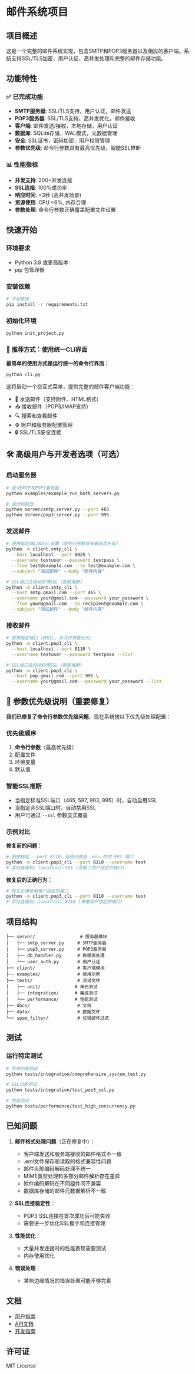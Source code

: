 # 邮件系统项目

## 项目概述

这是一个完整的邮件系统实现，包含SMTP和POP3服务器以及相应的客户端。系统支持SSL/TLS加密、用户认证、高并发处理和完整的邮件存储功能。

## 功能特性

### ✅ 已完成功能
- **SMTP服务器**: SSL/TLS支持，用户认证，邮件发送
- **POP3服务器**: SSL/TLS支持，高并发优化，邮件接收
- **客户端**: 邮件发送/接收，本地存储，用户认证
- **数据库**: SQLite存储，WAL模式，元数据管理
- **安全**: SSL证书，密码加密，用户权限管理
- **参数优先级**: 命令行参数具有最高优先级，智能SSL推断

### 📊 性能指标
- **并发支持**: 200+并发连接
- **SSL连接**: 100%成功率
- **响应时间**: <3秒 (高并发场景)
- **资源使用**: CPU <6%, 内存合理
- **参数处理**: 命令行参数正确覆盖配置文件设置

## 快速开始

### 环境要求
- Python 3.8 或更高版本
- pip 包管理器

### 安装依赖
```bash
# 手动安装
pip install -r requirements.txt
```

### 初始化环境
```bash
python init_project.py
```

### 🎯 推荐方式：使用统一CLI界面

**最简单的使用方式是运行统一的命令行界面：**

```bash
python cli.py
```

这将启动一个交互式菜单，提供完整的邮件客户端功能：
- 📧 发送邮件（支持附件、HTML格式）
- 📥 接收邮件（POP3/IMAP支持）
- 🔍 搜索和查看邮件
- ⚙️ 账户和服务器配置管理
- 🔒 SSL/TLS安全连接

## 🛠️ 高级用户与开发者选项（可选）

### 启动服务器
```bash
# 启动SMTP和POP3服务器
python examples/example_run_both_servers.py

# 或分别启动
python server/smtp_server.py --port 465
python server/pop3_server.py --port 995
```

### 发送邮件
```bash
# 使用指定端口和SSL设置（命令行参数具有最高优先级）
python -m client.smtp_cli \
  --host localhost --port 8025 \
  --username testuser --password testpass \
  --from test@example.com --to test@example.com \
  --subject "测试邮件" --body "邮件内容"

# SSL端口会自动启用SSL（智能推断）
python -m client.smtp_cli \
  --host smtp.gmail.com --port 465 \
  --username your@gmail.com --password your_password \
  --from your@gmail.com --to recipient@example.com \
  --subject "测试邮件" --body "邮件内容"
```

### 接收邮件
```bash
# 使用指定端口（非SSL，命令行参数优先）
python -m client.pop3_cli \
  --host localhost --port 8110 \
  --username testuser --password testpass --list

# SSL端口会自动启用SSL（智能推断）
python -m client.pop3_cli \
  --host pop.gmail.com --port 995 \
  --username your@gmail.com --password your_password --list
```

## 🔧 **参数优先级说明**（重要修复）

**我们已修复了命令行参数优先级问题**，现在系统按以下优先级处理配置：

### 优先级顺序
1. **命令行参数**（最高优先级）
2. 配置文件
3. 环境变量  
4. 默认值

### 智能SSL推断
- 当指定标准SSL端口（465, 587, 993, 995）时，自动启用SSL
- 当指定非SSL端口时，自动禁用SSL
- 用户可通过 `--ssl` 参数显式覆盖

### 示例对比

**修复前的问题**：
```bash
# 即使指定 --port 8110，系统仍使用 .env 中的 995 端口
python -m client.pop3_cli --port 8110 --username test
# 实际连接到: localhost:995 (忽略了用户指定的端口)
```

**修复后的正确行为**：
```bash
# 现在正确使用用户指定的端口
python -m client.pop3_cli --port 8110 --username test  
# 实际连接到: localhost:8110 (尊重用户指定的端口)
```

## 项目结构

```
├── server/                 # 服务器模块
│   ├── smtp_server.py     # SMTP服务器
│   ├── pop3_server.py     # POP3服务器
│   ├── db_handler.py      # 数据库处理
│   └── user_auth.py       # 用户认证
├── client/                # 客户端模块
├── examples/              # 使用示例
├── tests/                 # 测试文件
│   ├── unit/             # 单元测试
│   ├── integration/      # 集成测试
│   └── performance/      # 性能测试
├── docs/                  # 文档
├── data/                  # 数据文件
└── spam_filter/           # 垃圾邮件过滤
```

## 测试

### 运行特定测试
```bash
# 系统功能验证
python tests/integration/comprehensive_system_test.py

# SSL功能测试
python tests/integration/test_pop3_ssl.py

# 性能测试
python tests/performance/test_high_concurrency.py
```

## 已知问题

1. **邮件格式处理问题**（正在修复中）：
   - 客户端发送和服务端接收的邮件格式不一致
   - .eml文件保存和读取的格式兼容性问题
   - 邮件头部编码解码处理不统一
   - MIME类型处理和多部分邮件解析存在差异
   - 附件编码解码在不同组件间不兼容
   - 数据库存储的邮件元数据解析不一致

2. **SSL连接稳定性**：
   - POP3 SSL连接在首次成功后可能失败
   - 需要进一步优化SSL握手和连接管理

3. **性能优化**：
   - 大量并发连接时的性能表现需要测试
   - 内存使用优化

4. **错误处理**：
   - 某些边缘情况的错误处理可能不够完善

## 文档

- [用户指南](docs/user_guide/)
- [API文档](docs/api/)
- [开发指南](docs/development/)

## 许可证

MIT License
